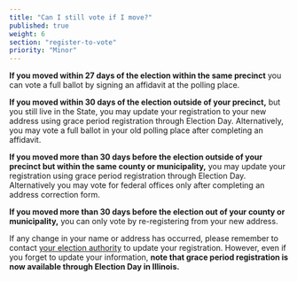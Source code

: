 ```yaml
---
title: "Can I still vote if I move?"
published: true
weight: 6
section: "register-to-vote"
priority: "Minor"
---
```

**If you moved within 27 days of the election within the same precinct** you can vote a full ballot by signing an affidavit at the polling place.  

**If you moved within 30 days of the election outside of your precinct,** but you still live in the State, you may update your registration to your new address using grace period registration through Election Day. Alternatively, you may vote a full ballot in your old polling place after completing an affidavit.  

**If you moved more than 30 days before the election outside of your precinct but within the same county or municipality,** you may update your registration using grace period registration through Election Day. Alternatively you may vote for federal offices only after completing an address correction form.  

**If you moved more than 30 days before the election out of your county or municipality,** you can only vote by re-registering from your new address.  

If any change in your name or address has occurred, please remember to contact [your election authority](http://www.elections.il.gov/ElectionAuthorities/ElecAuthorityList.aspx) to update your registration. However, even if you forget to update your information, **note that grace period registration is now available through Election Day in Illinois.**  
